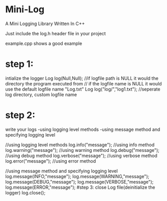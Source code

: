 # Mini-Log
A Mini Logging Library Written In C++

Just include the log.h header file in your project

example.cpp shows a good example

# step 1:
  intialize the logger
    Log log(Null,Null);  //if logfile path is NULL it would the directory the program executed from
					              // if the logfile name is NULL it would use the default logfile name "Log.txt"
    Log log("log/","log1.txt");  //seperate log directory, custom logfile name
# step 2:
   write your logs
      -using logging level methods
      -using message method and specifying logging level

   //using logging level methods
   log.info("message");	//using info method
   log.warning("message");	//using warning method
   log.debug("message");	//using debug method
   log.verbose("message");	//using verbose method
   log.error("message");	//using error method

   //using message method and specifying logging level
   log.message(INFO,"message");
   log.message(WARNING,"message");
   log.message(DEBUG,"message");
   log.message(VERBOSE,"message");
   log.message(ERROR,"message");
#step 3:
  close Log file(deinitialize the logger)
  log.close();

